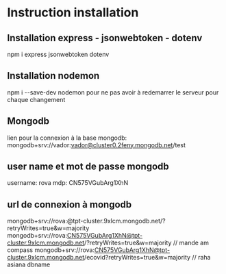 # Instruction installation

## Installation express - jsonwebtoken - dotenv
npm i express jsonwebtoken dotenv
## Installation nodemon
npm i --save-dev nodemon pour ne pas avoir à redemarrer le serveur pour chaque changement

## Mongodb
lien pour la connexion à la base mongodb: mongodb+srv://vador:vador@cluster0.2feny.mongodb.net/test

## user name et mot de passe mongodb
username: rova
mdp: CN575VGubArg1XhN

## url de connexion à mongodb
mongodb+srv://rova:<password>@tpt-cluster.9xlcm.mongodb.net/?retryWrites=true&w=majority
mongodb+srv://rova:CN575VGubArg1XhN@tpt-cluster.9xlcm.mongodb.net/?retryWrites=true&w=majority  // mande am compass
mongodb+srv://rova:CN575VGubArg1XhN@tpt-cluster.9xlcm.mongodb.net/ecovid?retryWrites=true&w=majority // raha asiana dbname